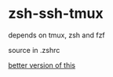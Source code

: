 # zsh-ssh-tmux

depends on tmux, zsh and fzf

source in .zshrc

[better version of this](https://github.com/cdpb/tmux-ssh)

